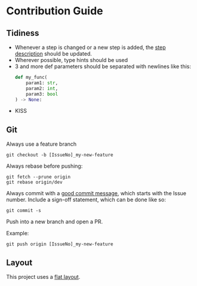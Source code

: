 # Contribution Guide

## Tidiness

* Whenever a step is changed or a new step is added, the [step description](./STEPS.md) should be updated.
* Wherever possible, type hints should be used
* 3 and more def parameters should be separated with newlines like this:
  ```python
  def my_func(
      param1: str,
      param2: int,
      param3: bool
  ) -> None:
  ```
* KISS

## Git

Always use a feature branch

```shell
git checkout -b [IssueNo]_my-new-feature
```

Always rebase before pushing:

```shell
git fetch --prune origin
git rebase origin/dev
```

Always commit with a [good commit message](https://cbea.ms/git-commit/), which starts with the Issue number.
Include a sign-off statement, which can be done like so:

```shell
git commit -s
```

Push into a new branch and open a PR.

Example:

```shell
git push origin [IssueNo]_my-new-feature
```

## Layout

This project uses a [flat layout](https://packaging.python.org/en/latest/discussions/src-layout-vs-flat-layout/).
